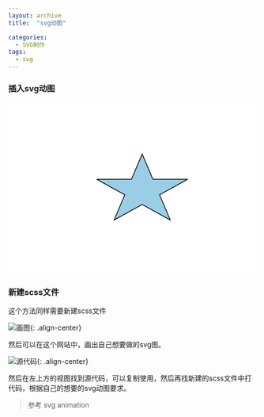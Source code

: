 ```yaml
---
layout: archive
title:  "svg动图"

categories: 
  - SVG制作
tags:
  - svg
---
```


### 插入svg动图

<svg width="580" height="400" xmlns="http://www.w3.org/2000/svg">
 <!-- Created with Method Draw - http://github.com/duopixel/Method-Draw/ -->
 <g>
  <title>background</title>
  <rect fill="#fff" id="canvas_background" height="402" width="582" y="-1" x="-1"/>
  <g display="none" overflow="visible" y="0" x="0" height="100%" width="100%" id="canvasGrid">
   <rect fill="url(#gridpattern)" stroke-width="0" y="0" x="0" height="100%" width="100%"/>
  </g>
 </g>
 <g>
  <title>Layer 1</title>
  <path stroke="#000" id="svg_1" d="m179,156.2509l70.28226,0l21.71774,-50.80168l21.71777,50.80168l70.28223,0l-56.85944,31.3967l21.7189,50.80162l-56.85947,-31.39771l-56.85947,31.39771l21.71895,-50.80162l-56.85947,-31.3967l-0.00002,0z" stroke-width="1.5" fill="#9ACEE6"/>
 </g>
</svg>

### 新建scss文件

这个方法同样需要新建scss文件

![画图](https://gitee.com/lishanshan33/minimal-mistakes/raw/master/images/画图.PNG){: .align-center}

然后可以在这个网站中，画出自己想要做的svg图。

![源代码](https://gitee.com/lishanshan33/minimal-mistakes/raw/master/images/源代码.PNG){: .align-center}

然后在左上方的视图找到源代码，可以复制使用，然后再找新建的scss文件中打代码，根据自己的想要的svg动图要求。

> 参考 svg animation
